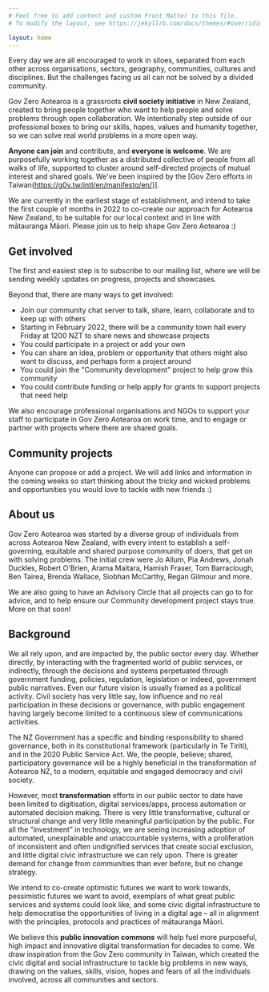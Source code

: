 ```yaml
---
# Feel free to add content and custom Front Matter to this file.
# To modify the layout, see https://jekyllrb.com/docs/themes/#overriding-theme-defaults

layout: home
---
```



Every day we are all encouraged to work in siloes, separated from each other across organisations, sectors, geography, communities, cultures and disciplines. But the challenges facing us all can not be solved by a divided community.

Gov Zero Aotearoa is a grassroots **civil society initiative** in New Zealand, created to bring people together who want to help people and solve problems through open collaboration. We intentionally step outside of our professional boxes to bring our skills, hopes, values and humanity together, so we can solve real world problems in a more open way.

**Anyone can join** and contribute, and **everyone is welcome**. We are purposefully working together as a distributed collective of people from all walks of life, supported to cluster around self-directed projects of mutual interest and shared goals. We've been inspired by the [Gov Zero efforts in Taiwan(<https://g0v.tw/intl/en/manifesto/en/>)].

We are currently in the earliest stage of establishment, and intend to take the first couple of months in 2022 to co-create our approach for Aotearoa New Zealand, to be suitable for our local context and in line with mātauranga Māori. Please join us to help shape Gov Zero Aotearoa :)

## Get involved

The first and easiest step is to subscribe to our mailing list, where we will be sending weekly updates on progress, projects and showcases.

Beyond that, there are many ways to get involved:

- Join our community chat server to talk, share, learn, collaborate and to keep up with others
- Starting in February 2022, there will be a community town hall every Friday at 1200 NZT to share news and showcase projects
- You could participate in a project or add your own
- You can share an idea, problem or opportunity that others might also want to discuss, and perhaps form a project around
- You could join the "Community development" project to help grow this community
- You could contribute funding or help apply for grants to support projects that need help

We also encourage professional organisations and NGOs to support your staff to participate in Gov Zero Aotearoa on work time, and to engage or partner with projects where there are shared goals.


## Community projects

Anyone can propose or add a project. We will add links and information in the coming weeks so start thinking about the tricky and wicked problems and opportunities you would love to tackle with new friends :)

## About us

Gov Zero Aotearoa was started by a diverse group of individuals from across Aotearoa New Zealand, with every intent to establish a self-governing, equitable and shared purpose community of doers, that get on with solving problems. The initial crew were Jo Allum, Pia Andrews, Jonah Duckles, Robert O'Brien, Arama Maitara, Hamish Fraser, Tom Barraclough, Ben Tairea, Brenda Wallace, Siobhan McCarthy, Regan Gilmour and more.

We are also going to have an Advisory Circle that all projects can go to for advice, and to help ensure our Community development project stays true. More on that soon!

## Background

We all rely upon, and are impacted by, the public sector every day. Whether directly, by interacting with the fragmented world of public services, or indirectly, through the decisions and systems perpetuated through government funding, policies, regulation, legislation or indeed, government public narratives. Even our future vision is usually framed as a political activity. Civil society has very little say, low influence and no real participation in these decisions or governance, with public engagement having largely become limited to a continuous slew of communications activities.

The NZ Government has a specific and binding responsibility to shared governance, both in its constitutional framework (particularly in Te Tiriti), and in the 2020 Public Service Act. We, the people, believe; shared, participatory governance will be a highly beneficial in the transformation of Aotearoa NZ, to a modern, equitable and engaged democracy and civil society.

However, most **transformation** efforts  in our public sector to date have been limited to digitisation, digital services/apps, process automation or automated decision making. There is very little transformative, cultural or structural change and very little meaningful participation by the public. For all the “investment” in technology, we are seeing increasing adoption of automated, unexplainable and unaccountable systems, with a proliferation of inconsistent and often undignified services that create social exclusion, and little digital civic infrastructure we can rely upon. There is greater demand for change from communities than ever before, but no change strategy.

We intend to co-create optimistic futures we want to work towards, pessimistic futures we want to avoid, exemplars of what great public services and systems could look like, and some civic digital infrastructure to help democratise the opportunities of living in a digital age – all in alignment with the principles, protocols and practices of mātauranga Māori.

We believe this **public innovation commons** will help fuel more purposeful, high impact and innovative digital transformation for decades to come. We draw inspiration from the Gov Zero community in Taiwan, which created the civic digital and social infrastructure to tackle big problems in new ways, drawing on the values, skills, vision, hopes and fears of all the individuals involved, across all communities and sectors.
